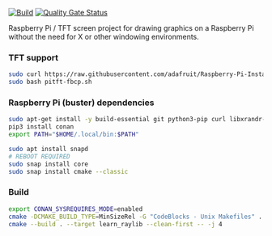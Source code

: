 [![Build](https://github.com/twelvechairssoftware/learn_raylib/actions/workflows/build.yml/badge.svg)](https://github.com/twelvechairssoftware/learn_raylib/actions/workflows/build.yml)
[![Quality Gate Status](https://sonarcloud.io/api/project_badges/measure?project=twelvechairssoftware_learn_raylib&metric=alert_status)](https://sonarcloud.io/dashboard?id=twelvechairssoftware_learn_raylib)

Raspberry Pi / TFT screen project for drawing graphics on a Raspberry Pi without the need for X or other windowing environments.



### TFT support
````bash
sudo curl https://raw.githubusercontent.com/adafruit/Raspberry-Pi-Installer-Scripts/master/pitft-fbcp.sh >pitft-fbcp.sh
sudo bash pitft-fbcp.sh
````

### Raspberry Pi (buster) dependencies
````bash
sudo apt-get install -y build-essential git python3-pip curl libxrandr-dev libxinerama-dev libxinerama-dev libxcursor-dev libxi-dev libgl-dev libegl-dev
pip3 install conan
export PATH="$HOME/.local/bin:$PATH"

sudo apt install snapd
# REBOOT REQUIRED
sudo snap install core
sudo snap install cmake --classic
````

### Build
````bash
export CONAN_SYSREQUIRES_MODE=enabled
cmake -DCMAKE_BUILD_TYPE=MinSizeRel -G "CodeBlocks - Unix Makefiles" .
cmake --build . --target learn_raylib --clean-first -- -j 4
````
